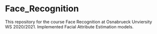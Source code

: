 # Face_Recognition
This repository for the course Face Recognition at Osnabrueck Unviersity WS 2020/2021. Implemented Facial Attribute Estimation models. 
